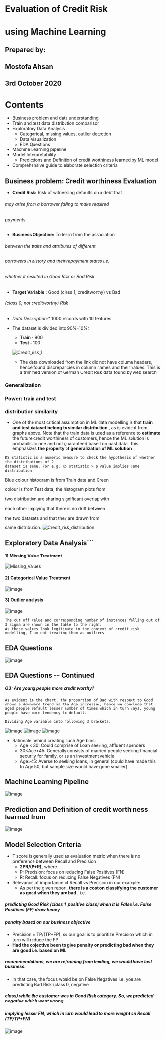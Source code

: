 # Evaluation of Credit Risk

# using Machine Learning

## Prepared by:

## Mostofa Ahsan

## 3rd October 2020


# Contents

- Business problem and data understanding
- Train and test data distribution comparison
- Exploratory Data Analysis
    - Categorical, missing values, outlier detection
    - Data Visualization
    - EDA Questions
- Machine Learning pipeline
- Model Interpretability
    - Predictions and Definition of credit worthiness learned by ML model
- Comprehensive guide to elaborate selection criteria


## Business problem: Credit worthiness Evaluation

- **Credit Risk:** Risk of witnessing defaults on a debt that

###### may arise from a borrower failing to make required

###### payments.

- **Business Objective:** To learn from the association

###### between the traits and attributes of different

###### borrowers in history and their repayment status i.e.

###### whether it resulted in Good Risk or Bad Risk

- **Target Variable** : Good (class 1, creditworthy) vs Bad

###### (class 0, not creditworthy) Risk

- **Data* Description:** 1000 records with 10 features
- The dataset is divided into 90%-10%:
    - **Train -** 900
    - **Test -** 100
    
    
    ![Credit_risk_1](https://user-images.githubusercontent.com/34641108/95004702-5dbf4380-05b4-11eb-845c-d2d50231a18e.JPG)
    
    * The data downloaded from the link did not have column headers, hence found discrepancies in column names and their values. This is a trimmed version of German Credit Risk data found by web search


### Generalization

### Power: train and test

### distribution similarity

- One of the most critical assumption in ML data modelling is that **train and test dataset
belong to similar distribution** , as is evident from graphs above. Note that the train data is
used as a reference to **estimate** the future credit worthiness of customers, hence the ML
solution is probabilistic one and not guaranteed based on past data. This emphasizes **the
property of generalization of ML solution**

```
KS statistic is a numeric measure to check the hypothesis of whether the distributions of 2
dataset is same. For e.g. KS statistic > p value implies same distribution
```
Blue colour histogram is from Train data and Green

colour is from Test data, the histogram plots from

two distribution are sharing significant overlap with

each other implying that there is no drift between

the two datasets and that they are drawn from

same distribution.
![Credit_risk_distribution](https://user-images.githubusercontent.com/34641108/95004721-b5f64580-05b4-11eb-80b8-66120c9f42f0.JPG)



## Exploratory Data Analysis```
#### 1) Missing Value Treatment

![Missing_Values](https://user-images.githubusercontent.com/34641108/95004761-42a10380-05b5-11eb-88d4-0972302c2a3a.JPG)

#### 2) Categorical Value Treatment

![image](https://user-images.githubusercontent.com/34641108/95004766-59dff100-05b5-11eb-8c7f-0320a7acdc95.png)


#### 3) Outlier analysis

![image](https://user-images.githubusercontent.com/34641108/95004776-6fedb180-05b5-11eb-9a5b-9ed0ec10ba0a.png)
```
The cut off value and corresponding number of instances falling out of 3 sigma are shown in the table to the right:
As these values look legitimate in the context of credit risk modelling, I am not treating them as outliers
```

## EDA Questions


![image](https://user-images.githubusercontent.com/34641108/95004886-be4f8000-05b6-11eb-98c9-c37812fe82e4.png)

## EDA Questions -- Continued

##### Q3: Are young people more credit worthy?

```
As evident in the chart, the proportion of Bad with respect to Good
shows a downward trend as the Age increases, hence we conclude that
aged people default lesser number of times which in turn says, young
people have more tendency to default.

Dividing Age variable into following 3 brackets:

```

![image](https://user-images.githubusercontent.com/34641108/95004844-3a959380-05b6-11eb-85cc-98b71636180a.png)
![image](https://user-images.githubusercontent.com/34641108/95004850-4da86380-05b6-11eb-975c-d974d298e56c.png)
![image](https://user-images.githubusercontent.com/34641108/95004855-60229d00-05b6-11eb-8387-daf2ebef77da.png)


- Rationale behind creating such Age bins:
    - Age < 30: Could comprise of Loan seeking, affluent spenders
    - 30<Age<45: Generally consists of married people seeking financial
       security for family, or as an investment vehicle
    - Age>45: Averse to seeking loans, in general (could have made this to
       Age 50, but sample size would have gone smaller)


## Machine Learning Pipeline

![image](https://user-images.githubusercontent.com/34641108/95004876-9cee9400-05b6-11eb-99ae-65aa1b114c46.png)

## Prediction and Definition of credit worthiness learned from

![image](https://user-images.githubusercontent.com/34641108/95004897-d9ba8b00-05b6-11eb-8bfd-597499962ca4.png)



## Model Selection Criteria
- F score is generally used as evaluation metric when there is no preference between Recall and Precision
    - **2PR/(P+R),** where
    - P: Precision: focus on reducing False Positives (FN)
    - R: Recall: focus on reducing False Negatives (FN)
- Relevance of importance of Recall vs Precision in our example:
    - As per the given report, **there is a cost on classifying the customer as good when they are bad** , i.e.

##### predicting Good Risk (class 1, positive class) when it is False i.e. False Positives (FP) draw heavy

##### penalty based on our business objective

- Precision = TP/(TP+FP), so our goal is to prioritize Precision which in turn will reduce the FP
- **Had the objective been to give penalty on predicting bad when they are good i.e. based on ML**

##### recommendations, we are refraining from lending, we would have lost business.

- In that case, the focus would be on False Negatives i.e. you are predicting Bad Risk (class 0, negative

##### class) while the customer was in Good Risk category. So, we predicted negative which went wrong

##### implying lesser FN, which in turn would lead to more weight on Recall (TP/TP+FN)

![image](https://user-images.githubusercontent.com/34641108/95004932-839a1780-05b7-11eb-9d75-a3aad340fdab.png)

